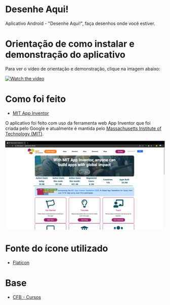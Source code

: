 # Desenhe Aqui!

Aplicativo Android - "Desenhe Aqui!", faça desenhos onde você estiver.

# Orientação de como instalar e demonstração do aplicativo
 
Para ver o vídeo de orientação e demonstração, clique na imagem abaixo:

[![Watch the video](https://github.com/LissandraRodrigues/app_desenhe_aqui/blob/master/exemplo_desenhe_aqui_youtube.png)](https://www.youtube.com/watch?v=lLA2tzMprfI&list=PLdPS43uY0yvUuftyR9wIAj5aYxVUp8ZTw&index=2)

# Como foi feito

* <a href = "http://appinventor.mit.edu/"> MIT App Inventor </a>

O aplicativo foi feito com uso da ferramenta web App Inventor que foi criada pelo Google e atualmente é mantida pelo <a href = "http://web.mit.edu/"> Massachusetts Institute of Technology (MIT)</a>.

 ![alt text](https://github.com/LissandraRodrigues/app-inventor/blob/master/app_inventor.png?raw=true)

# Fonte do ícone utilizado

* <a href = "https://www.flaticon.com/"> Flaticon </a>

# Base 

* <a href = "http://cfbcursos.com.br/" > CFB - Cursos </a>
